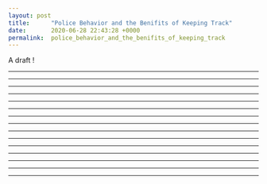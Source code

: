 ```yaml
---
layout: post
title:      "Police Behavior and the Benifits of Keeping Track"
date:       2020-06-28 22:43:28 +0000
permalink:  police_behavior_and_the_benifits_of_keeping_track
---
```



A draft !
______________________________________________________________
______________________________________________________________
______________________________________________________________
______________________________________________________________
______________________________________________________________
______________________________________________________________
______________________________________________________________
______________________________________________________________
______________________________________________________________
______________________________________________________________
______________________________________________________________
______________________________________________________________
______________________________________________________________
______________________________________________________________
______________________________________________________________
